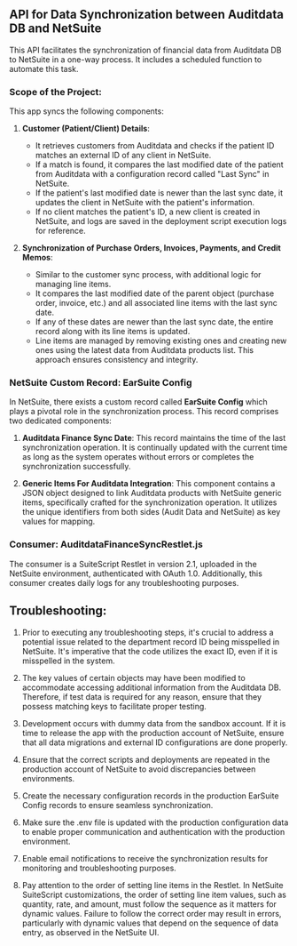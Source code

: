 ## API for Data Synchronization between Auditdata DB and NetSuite

This API facilitates the synchronization of financial data from Auditdata DB to NetSuite in a one-way process. It includes a scheduled function to automate this task.

### Scope of the Project:

This app syncs the following components:

1. **Customer (Patient/Client) Details**: 
   - It retrieves customers from Auditdata and checks if the patient ID matches an external ID of any client in NetSuite.
   - If a match is found, it compares the last modified date of the patient from Auditdata with a configuration record called "Last Sync" in NetSuite.
   - If the patient's last modified date is newer than the last sync date, it updates the client in NetSuite with the patient's information.
   - If no client matches the patient's ID, a new client is created in NetSuite, and logs are saved in the deployment script execution logs for reference.

2. **Synchronization of Purchase Orders, Invoices, Payments, and Credit Memos**: 
   - Similar to the customer sync process, with additional logic for managing line items.
   - It compares the last modified date of the parent object (purchase order, invoice, etc.) and all associated line items with the last sync date.
   - If any of these dates are newer than the last sync date, the entire record along with its line items is updated.
   - Line items are managed by removing existing ones and creating new ones using the latest data from Auditdata products list. This approach ensures consistency and integrity.

### NetSuite Custom Record: EarSuite Config

In NetSuite, there exists a custom record called **EarSuite Config** which plays a pivotal role in the synchronization process. This record comprises two dedicated components:

1. **Auditdata Finance Sync Date**: This record maintains the time of the last synchronization operation. It is continually updated with the current time as long as the system operates without errors or completes the synchronization successfully.

2. **Generic Items For Auditdata Integration**: This component contains a JSON object designed to link Auditdata products with NetSuite generic items, specifically crafted for the synchronization operation. It utilizes the unique identifiers from both sides (Audit Data and NetSuite) as key values for mapping.

### Consumer: AuditdataFinanceSyncRestlet.js

The consumer is a SuiteScript Restlet in version 2.1, uploaded in the NetSuite environment, authenticated with OAuth 1.0. Additionally, this consumer creates daily logs for any troubleshooting purposes.


## Troubleshooting:

1. Prior to executing any troubleshooting steps, it's crucial to address a potential issue related to the department record ID being misspelled in NetSuite. It's imperative that the code utilizes the exact ID, even if it is misspelled in the system.

2. The key values of certain objects may have been modified to accommodate accessing additional information from the Auditdata DB. Therefore, if test data is required for any reason, ensure that they possess matching keys to facilitate proper testing.

3. Development occurs with dummy data from the sandbox account. If it is time to release the app with the production account of NetSuite, ensure that all data migrations and external ID configurations are done properly.

4. Ensure that the correct scripts and deployments are repeated in the production account of NetSuite to avoid discrepancies between environments.

5. Create the necessary configuration records in the production EarSuite Config records to ensure seamless synchronization.

6. Make sure the .env file is updated with the production configuration data to enable proper communication and authentication with the production environment.

7. Enable email notifications to receive the synchronization results for monitoring and troubleshooting purposes.

8. Pay attention to the order of setting line items in the Restlet. In NetSuite SuiteScript customizations, the order of setting line item values, such as quantity, rate, and amount, must follow the sequence as it matters for dynamic values. Failure to follow the correct order may result in errors, particularly with dynamic values that depend on the sequence of data entry, as observed in the NetSuite UI.

